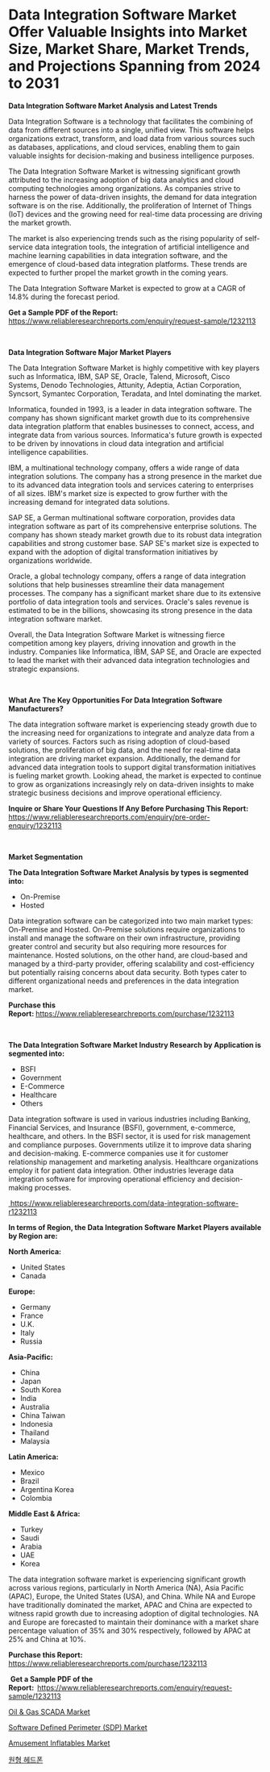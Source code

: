 <p><h1>Data Integration Software Market Offer Valuable Insights into Market Size, Market Share, Market Trends, and Projections Spanning from 2024 to 2031</h1></p><p><strong>Data Integration Software Market Analysis and Latest Trends</strong></p>
<p><p>Data Integration Software is a technology that facilitates the combining of data from different sources into a single, unified view. This software helps organizations extract, transform, and load data from various sources such as databases, applications, and cloud services, enabling them to gain valuable insights for decision-making and business intelligence purposes.</p><p>The Data Integration Software Market is witnessing significant growth attributed to the increasing adoption of big data analytics and cloud computing technologies among organizations. As companies strive to harness the power of data-driven insights, the demand for data integration software is on the rise. Additionally, the proliferation of Internet of Things (IoT) devices and the growing need for real-time data processing are driving the market growth.</p><p>The market is also experiencing trends such as the rising popularity of self-service data integration tools, the integration of artificial intelligence and machine learning capabilities in data integration software, and the emergence of cloud-based data integration platforms. These trends are expected to further propel the market growth in the coming years.</p><p>The Data Integration Software Market is expected to grow at a CAGR of 14.8% during the forecast period.</p></p>
<p><strong>Get a Sample PDF of the Report:&nbsp;</strong> <a href="https://www.reliableresearchreports.com/enquiry/request-sample/1232113">https://www.reliableresearchreports.com/enquiry/request-sample/1232113</a></p>
<p>&nbsp;</p>
<p><strong>Data Integration Software Major Market Players</strong></p>
<p><p>The Data Integration Software Market is highly competitive with key players such as Informatica, IBM, SAP SE, Oracle, Talend, Microsoft, Cisco Systems, Denodo Technologies, Attunity, Adeptia, Actian Corporation, Syncsort, Symantec Corporation, Teradata, and Intel dominating the market.</p><p>Informatica, founded in 1993, is a leader in data integration software. The company has shown significant market growth due to its comprehensive data integration platform that enables businesses to connect, access, and integrate data from various sources. Informatica's future growth is expected to be driven by innovations in cloud data integration and artificial intelligence capabilities.</p><p>IBM, a multinational technology company, offers a wide range of data integration solutions. The company has a strong presence in the market due to its advanced data integration tools and services catering to enterprises of all sizes. IBM's market size is expected to grow further with the increasing demand for integrated data solutions.</p><p>SAP SE, a German multinational software corporation, provides data integration software as part of its comprehensive enterprise solutions. The company has shown steady market growth due to its robust data integration capabilities and strong customer base. SAP SE's market size is expected to expand with the adoption of digital transformation initiatives by organizations worldwide.</p><p>Oracle, a global technology company, offers a range of data integration solutions that help businesses streamline their data management processes. The company has a significant market share due to its extensive portfolio of data integration tools and services. Oracle's sales revenue is estimated to be in the billions, showcasing its strong presence in the data integration software market.</p><p>Overall, the Data Integration Software Market is witnessing fierce competition among key players, driving innovation and growth in the industry. Companies like Informatica, IBM, SAP SE, and Oracle are expected to lead the market with their advanced data integration technologies and strategic expansions.</p></p>
<p>&nbsp;</p>
<p><strong>What Are The Key Opportunities For Data Integration Software Manufacturers?</strong></p>
<p><p>The data integration software market is experiencing steady growth due to the increasing need for organizations to integrate and analyze data from a variety of sources. Factors such as rising adoption of cloud-based solutions, the proliferation of big data, and the need for real-time data integration are driving market expansion. Additionally, the demand for advanced data integration tools to support digital transformation initiatives is fueling market growth. Looking ahead, the market is expected to continue to grow as organizations increasingly rely on data-driven insights to make strategic business decisions and improve operational efficiency.</p></p>
<p><strong>Inquire or Share Your Questions If Any Before Purchasing This Report:</strong> <a href="https://www.reliableresearchreports.com/enquiry/pre-order-enquiry/1232113">https://www.reliableresearchreports.com/enquiry/pre-order-enquiry/1232113</a></p>
<p>&nbsp;</p>
<p><strong>Market Segmentation</strong></p>
<p><strong>The Data Integration Software Market Analysis by types is segmented into:</strong></p>
<p><ul><li>On-Premise</li><li>Hosted</li></ul></p>
<p><p>Data integration software can be categorized into two main market types: On-Premise and Hosted. On-Premise solutions require organizations to install and manage the software on their own infrastructure, providing greater control and security but also requiring more resources for maintenance. Hosted solutions, on the other hand, are cloud-based and managed by a third-party provider, offering scalability and cost-efficiency but potentially raising concerns about data security. Both types cater to different organizational needs and preferences in the data integration market.</p></p>
<p><strong>Purchase this Report:&nbsp;</strong><a href="https://www.reliableresearchreports.com/purchase/1232113">https://www.reliableresearchreports.com/purchase/1232113</a></p>
<p>&nbsp;</p>
<p><strong>The Data Integration Software Market Industry Research by Application is segmented into:</strong></p>
<p><ul><li>BSFI</li><li>Government</li><li>E-Commerce</li><li>Healthcare</li><li>Others</li></ul></p>
<p><p>Data integration software is used in various industries including Banking, Financial Services, and Insurance (BSFI), government, e-commerce, healthcare, and others. In the BSFI sector, it is used for risk management and compliance purposes. Governments utilize it to improve data sharing and decision-making. E-commerce companies use it for customer relationship management and marketing analysis. Healthcare organizations employ it for patient data integration. Other industries leverage data integration software for improving operational efficiency and decision-making processes.</p></p>
<p><a href="https://www.reliableresearchreports.com/data-integration-software-r1232113">&nbsp;https://www.reliableresearchreports.com/data-integration-software-r1232113</a></p>
<p><strong>In terms of Region, the Data Integration Software Market Players available by Region are:</strong></p>
<p>
    <p> <strong> North America: </strong>
        <ul>
            <li>United States</li>
            <li>Canada</li>
        </ul>
        </p> 
    <p> <strong> Europe: </strong>
        <ul>
            <li>Germany</li>
            <li>France</li>
            <li>U.K.</li>
            <li>Italy</li>
            <li>Russia</li>
        </ul>
        </p> 
    <p> <strong> Asia-Pacific: </strong>
        <ul>
            <li>China</li>
            <li>Japan</li>
            <li>South Korea</li>
            <li>India</li>
            <li>Australia</li>
            <li>China Taiwan</li>
            <li>Indonesia</li>
            <li>Thailand</li>
            <li>Malaysia</li>
        </ul>
        </p> 
    <p> <strong> Latin America: </strong>
        <ul>
            <li>Mexico</li>
            <li>Brazil</li>
            <li>Argentina Korea</li>
            <li>Colombia</li>
        </ul>
        </p> 
    <p> <strong> Middle East & Africa: </strong>
        <ul>
            <li>Turkey</li>
            <li>Saudi</li>
            <li>Arabia</li>
            <li>UAE</li>
            <li>Korea</li>
        </ul>
    </p>
    </p>
<p><p>The data integration software market is experiencing significant growth across various regions, particularly in North America (NA), Asia Pacific (APAC), Europe, the United States (USA), and China. While NA and Europe have traditionally dominated the market, APAC and China are expected to witness rapid growth due to increasing adoption of digital technologies. NA and Europe are forecasted to maintain their dominance with a market share percentage valuation of 35% and 30% respectively, followed by APAC at 25% and China at 10%.</p></p>
<p><strong>Purchase this Report: </strong><a href="https://www.reliableresearchreports.com/purchase/1232113">https://www.reliableresearchreports.com/purchase/1232113</a></p>
<p>&nbsp;<strong>Get a Sample PDF of the Report:&nbsp;&nbsp;</strong><a href="https://www.reliableresearchreports.com/enquiry/request-sample/1232113">https://www.reliableresearchreports.com/enquiry/request-sample/1232113</a></p>
<p><strong></strong></p>
<p><p><a href="https://github.com/gamblestampleyjenny50m5sl6/Market-Research-Report-List-2/blob/main/oil-gas-scada-market.md">Oil & Gas SCADA Market</a></p><p><a href="https://github.com/nicholepatriciadoylenwnrjr0/Market-Research-Report-List-2/blob/main/software-defined-perimeter-sdp-market.md">Software Defined Perimeter (SDP) Market</a></p><p><a href="https://issuu.com/reportprime-2/docs/amusement-inflatables-market-size-2030.pptx">Amusement Inflatables Market</a></p><p><a href="https://medium.com/@leeanford76845djf/%EC%84%9C%ED%81%90%EB%A7%8C%ED%98%B8%EC%9D%8C%ED%97%A4%EB%93%9C%ED%8F%B0-%EC%8B%9C%EC%9E%A5-%EC%8B%9C%EC%9E%A5-cagr-%EC%8B%9C%EC%9E%A5-%EB%8F%99%ED%96%A5-%EB%B0%8F-%EC%84%B1%EC%9E%A5-%EC%A0%84%EB%9E%B5%EC%97%90-%EB%8C%80%ED%95%9C-%ED%86%B5%EC%B0%B0%EB%A0%A5-6640b10731ac">원형 헤드폰</a></p></p>